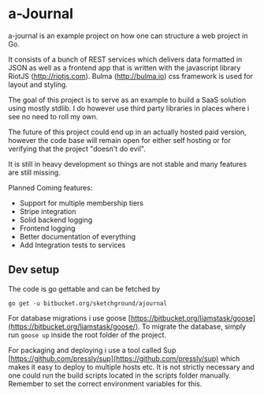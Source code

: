 # a-Journal

a-journal is an example project on how one can structure a web project in Go.

It consists of a bunch of REST services which delivers data formatted in JSON as well as a frontend app that is written with the javascript library RiotJS (http://riotjs.com). Bulma (http://bulma.io) css framework is used for layout and styling.

The goal of this project is to serve as an example to build a SaaS solution using mostly stdlib. I do however use third party libraries in places where i see no need to roll my own.

The future of this project could end up in an actually hosted paid version, however the code base will remain open for either self hosting or for verifying that the project "doesn't do evil".

It is still in heavy development so things are not stable and many features are still missing.

Planned Coming features:

*   Support for multiple membership tiers
*   Stripe integration
*   Solid backend logging
*   Frontend logging
*   Better documentation of everything
*   Add Integration tests to services

## Dev setup

The code is go gettable and can be fetched by

```
go get -u bitbucket.org/sketchground/ajournal
```

For database migrations i use goose [https://bitbucket.org/liamstask/goose](https://bitbucket.org/liamstask/goose/).
To migrate the database, simply run `goose up` inside the root folder of the project.

For packaging and deploying i use a tool called Sup [https://github.com/pressly/sup](https://github.com/pressly/sup) which makes it easy to deploy to multiple hosts etc. It is not strictly necessary and one could run the build scripts located in the scripts folder manually. Remember to set the correct environment variables for this.